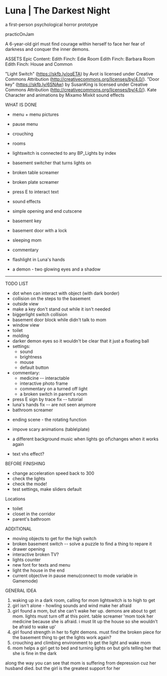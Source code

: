 # Luna | The Darkest Night
a first-person psychological horror prototype

practicOnJam

A 6-year-old girl must find courage within herself to face her fear of darkness and conquer the inner demons.

ASSETS
Epic Content:
Edith Finch: Edie Room
Edith Finch: Barbara Room
Edith Finch: House and Common

"Light Switch" (https://skfb.ly/oqETA) by Avot is licensed under Creative Commons Attribution (http://creativecommons.org/licenses/by/4.0/).
"Door key" (https://skfb.ly/6SNAw) by SusanKing is licensed under Creative Commons Attribution (http://creativecommons.org/licenses/by/4.0/).
Kate Character and animations by Mixamo
Mixkit sound effects

WHAT IS DONE

- menu + menu pictures
- pause menu
- crouching
- rooms
- lightswitch is connected to any BP_Lights by index
- basement switcher that turns lights on
- broken table screamer
- broken plate screamer
- press E to interact text
- sound effects
- simple opening and end cutscene 

- basement key
- basement door with a lock
- sleeping mom
- commentary
- flashlight in Luna's hands
- a demon - two glowing eyes and a shadow


----------

TODO LIST

+ dot when can interact with object (with dark border)
+ collision on the steps to the basement
+ outside view
+ make a key don't stand out while it isn't needed
+ biggerlight switch collision
+ basement door block while didn't talk to mom
+ window view
+ toilet 
+ molding
+ darker demon eyes so it wouldn't be clear that it just a floating ball
+ settings:
	+ sound
	+ brightness
	+ mouse
	+ default button
+ commentary:
	+ medicine -- interactable
	+ interactive photo frame
	+ commentary on a turned off light
	+ a broken switch in parent's room
+ press E sign by trace fix -- tutorial
+ luna's hands fix -- are not seen anymore
+ bathroom screamer

- ending scene - the rotating function
- impove scary animations (table\plate)

- a different background music when lights go of\changes when it works again
- text vhs effect?


BEFORE FINISHING
- change acceleration speed back to 300
- check the lights
- check the mode!
- test settings, make sliders default

Locations
- toilet
- closet in the corridor
- parent's bathroom

ADDITIONAL

- moving objects to get for the high switch
- broken basement switch -- solve a puzzle to find a thing to repare it
- drawer opening
- interactive broken TV?
- lights counter
- new font for texts and menu
- light the house in the end
- current objective in pause menu(connect to mode variable in Gamemode)

GENERAL IDEA

1. waking up in a dark room, calling for mom
lightswitch is to high to get
2. girl isn't alone - howling sounds and wind make her afraid
3. girl found a mom, but she can't wake her up. demons are about to get mom. 
lights must turn off at this point. table screamer
	'mom took her medicine because she is afraid. i must lit up the house so she wouldn't be afraid to wake up'
4. girl found strength in her to fight demons. 
	must find the broken piece for the basement thing to get the lights work again?
5. crouching and climbing environment to get the light and wake mom
6. mom helps a girl get to bed and turning lights on but girls telling her that she is fine in the dark

along the way you can see that mom is suffering from depression cuz her husband died. but the girl is the greatest support for her
